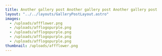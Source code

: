 ```yaml
---
title: Another gallery post Another gallery post Another gallery post
layout: "../../layouts/GalleryPostLayout.astro"
images:
  - /uploads/affflower.png
  - /uploads/afflogopurple.png
  - /uploads/afflogopurple.png
  - /uploads/afflogopurple.png
  - /uploads/afflogopurple.png
thumbnail: /uploads/affflower.png
---
```


